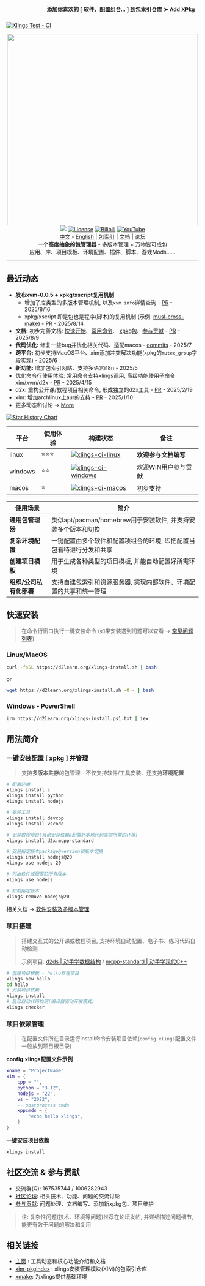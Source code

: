 <div align="right" style="font-family: sans-serif; font-size: 14px; padding: 10px;">
  <b>
    添加你喜欢的 [ 软件、配置组合... ] 到包索引仓库 ➤ 
    <a href="https://xlings.d2learn.org/documents/community/contribute/add-xpkg.html" target="_blank" >
      Add XPkg
    </a>
  </b>
</div>

[![Xlings Test - CI](https://github.com/d2learn/xlings/actions/workflows/gitee-sync.yml/badge.svg?branch=main)](https://github.com/d2learn/xlings/actions/workflows/gitee-sync.yml)

<div align=center><img width="500" src="https://d2learn.org/xlings/xlings-install.gif"></div>

<div align="center">
  <a href="https://forum.d2learn.org/category/9/xlings" target="_blank"><img src="https://img.shields.io/badge/Forum-xlings-blue" /></a>
  <a href="https://d2learn.org" target="_blank"><img src="https://img.shields.io/badge/License-Apache2.0-success" alt="License"></a>
  <a href="https://www.bilibili.com/video/BV1d2DZYsErF" target="_blank"><img src="https://img.shields.io/badge/Video-bilibili-teal" alt="Bilibili"></a>
  <a href="https://youtu.be/uN4amaIAkZ0?si=MpZ6GfLHQoZRmNqc" target="_blank"><img src="https://img.shields.io/badge/Video-YouTube-red" alt="YouTube"></a>
</div>

<div align="center">
  <a href="README.md" target="_blank">中文</a>
  -
  <a href="README.en.md" target="_blank">English</a>
  |
  <a href="https://d2learn.github.io/xim-pkgindex" target="_blank">包索引</a>
  |
  <a href="https://xlings.d2learn.org/documents/quick-start/one-click-install.html" target="_blank">文档</a>
  |
  <a href="https://forum.d2learn.org/category/9/xlings" target="_blank">论坛</a>
</div>

<div align=center><b>一个高度抽象的包管理器</b> - 多版本管理 + 万物皆可成包</div>
<div align=center>应用、库、项目模板、环境配置、插件、脚本、游戏Mods......</div>

---

## 最近动态

- **发布xvm-0.0.5 + xpkg/xscript复用机制**
  - 增加了库类型的多版本管理机制, 以及`xvm info`详情查询 - [PR](https://github.com/d2learn/xlings/pull/108) - 2025/8/16
  - xpkg/xscript 即是包也是程序(脚本)的复用机制 (示例: [musl-cross-make](https://github.com/d2learn/xim-pkgindex/blob/main/pkgs/m/musl-cross-make.lua)) - [PR](https://github.com/d2learn/xlings/pull/109) - 2025/8/14
- **文档:** 初步完善文档: [快速开始](https://xlings.d2learn.org/documents/quick-start/one-click-install.html)、[常用命令](https://xlings.d2learn.org/documents/commands/install.html)、 [xpkg包](https://xlings.d2learn.org/documents/xpkg/intro.html)、[参与贡献](https://xlings.d2learn.org/documents/community/contribute/issues.html) - [PR](https://github.com/d2learn/xlings-docs/commit/122b060855e4c41cd7f95801f2656bca0a5a6fc1) - 2025/8/9
- **代码优化:** 修复一些bug并优化相关代码、适配macos - [commits](https://github.com/d2learn/xlings/commits/main/?since=2025-07-01&until=2025-07-31) - 2025/7
- **跨平台:** 初步支持MacOS平台、xim添加冲突解决功能(xpkg的`mutex_group`字段实现) - 2025/6
- **新功能:** 增加包索引网站、支持多语言i18n - 2025/5
- 优化命令行使用体验: 常用命令支持xlings调用, 高级功能使用子命令xim/xvm/d2x - [PR](https://github.com/d2learn/xlings/pull/86) - 2025/4/15
- d2x: 重构公开课/教程项目相关命令, 形成独立的d2x工具 - [PR](https://github.com/d2learn/xlings/pull/79) - 2025/2/19
- xim: 增加archlinux上aur的支持 - [PR](https://github.com/d2learn/xlings/pull/67) - 2025/1/10
- 更多动态和讨论 -> [More](https://forum.d2learn.org/category/9/xlings)

[![Star History Chart](https://api.star-history.com/svg?repos=d2learn/xlings,d2learn/xim-pkgindex&type=Date)](https://star-history.com/#d2learn/xlings&d2learn/xim-pkgindex&Date)

| 平台 | 使用体验 | 构建状态 | 备注 |
| --- | --- | --- | --- |
| linux | ⭐⭐⭐ | [![xlings-ci-linux](https://github.com/d2learn/xlings/actions/workflows/xlings-ci-linux.yml/badge.svg)](https://github.com/d2learn/xlings/actions/workflows/xlings-ci-linux.yml) | **欢迎参与文档编写** |
| windows | ⭐⭐ | [![xlings-ci-windows](https://github.com/d2learn/xlings/actions/workflows/xlings-ci-windows.yml/badge.svg)](https://github.com/d2learn/xlings/actions/workflows/xlings-ci-windows.yml) | 欢迎WIN用户参与贡献 |
| macos | ⭐ | [![xlings-ci-macos](https://github.com/d2learn/xlings/actions/workflows/xlings-ci-macos.yml/badge.svg)](https://github.com/d2learn/xlings/actions/workflows/xlings-ci-macos.yml) | 初步支持 |

| 使用场景 | 简介 |
| --- | --- |
| **通用包管理器** | 类似apt/pacman/homebrew用于安装软件, 并支持安装多个版本和切换 |
| **复杂环境配置** | 一键配置由多个软件和配置项组合的环境, 即把配置当包看待进行分发和共享 |
| **创建项目模板** | 用于生成各种类型的项目模板, 并能自动配置好所需环境 |
| **组织/公司私有化部署** | 支持自建包索引和资源服务器, 实现内部软件、环境配置的共享和统一管理 |

## 快速安装

> 在命令行窗口执行一键安装命令 (如果安装遇到问题可以查看 -> [常见问题列表](https://xlings.d2learn.org/documents/qa.html))

### Linux/MacOS

```bash
curl -fsSL https://d2learn.org/xlings-install.sh | bash
```

or

```bash
wget https://d2learn.org/xlings-install.sh -O - | bash
```

### Windows - PowerShell

```bash
irm https://d2learn.org/xlings-install.ps1.txt | iex
```

## 用法简介

### 一键安装配置 [ [xpkg](https://xlings.d2learn.org/documents/xpkg/intro.html) ] 并管理

> 支持**多版本共存**的包管理 - 不仅支持软件/工具安装、还支持**环境配置**

```bash
# 配置环境
xlings install c
xlings install python
xlings install nodejs

# 安装工具
xlings install devcpp
xlings install vscode

# 安装教程项目(自动安装依赖&配置好本地代码实验所需的环境)
xlings install d2x:mcpp-standard

# 安装指定版本package@version和版本切换
xlings install nodejs@20
xlings use nodejs 20

# 列出软件或配置的所有版本
xlings use nodejs

# 卸载指定版本
xlings remove nodejs@20
```

相关文档 -> [软件安装及多版本管理](https://xlings.d2learn.org/documents/quick-start/install-and-version.html)

### 项目搭建

> 搭建交互式的公开课或教程项目, 支持环境自动配置、电子书、练习代码自动检测...
>
> 示例项目: [d2ds | 动手学数据结构](https://github.com/d2learn/d2ds) / [mcpp-standard | 动手学现代C++](https://github.com/Sunrisepeak/mcpp-standard)

```bash
# 创建项目模板 - hello教程项目
xlings new hello
cd hello
# 安装项目依赖
xlings install
# 启动自动代码检测(编译器驱动开发模式)
xlings checker
```

### 项目依赖管理

> 在配置文件所在目录运行install命令安装项目依赖(`config.xlings`配置文件一般放到项目根目录)

**config.xlings配置文件示例**

```lua
xname = "ProjectName"
xim = {
    cpp = "",
    python = "3.12",
    nodejs = "22",
    vs = "2022",
    -- postprocess cmds
    xppcmds = {
        "echo hello xlings",
    }
}
```

**一键安装项目依赖**

```bash
xlings install
```

## 社区交流 & 参与贡献

- 交流群(Q): 167535744 / 1006282943
- [社区论坛](https://forum.d2learn.org/category/9/xlings): 相关技术、功能、问题的交流讨论
- [参与贡献](https://xlings.d2learn.org/documents/community/contribute/issues.html): 问题处理、文档编写、添加新xpkg包、项目维护

> 注: 复杂性问题(技术、环境等问题)推荐在论坛发帖, 并详细描述问题细节, 能更有效于问题的解决和复用

## 相关链接

- [主页](https://xlings.d2learn.org) : 工具动态和核心功能介绍和文档
- [xim-pkgindex](https://github.com/d2learn/xim-pkgindex) : xlings安装管理模块(XIM)的包索引仓库
- [xmake](https://github.com/xmake-io/xmake): 为xlings提供基础环境